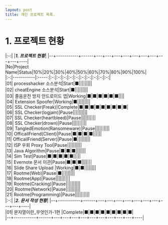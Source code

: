 ```yaml
---
layout: post
title: 개인 프로젝트 목록.
---
```



# 1. 프로젝트 현황

|:-:|
|***1. 프로젝트 현황***|
|--+-----------+------+---+---+---+---+---+---+---+---+---+----|  
|No|Project Name|Status|10%|20%|30%|40%|50%|60%|70%|80%|90%|100%|  
|:-:|-----------|:-----:|:-:|:-:|:-:|:-:|:-:|:-:|:-:|:-:|:-:|:-:|  
|01| processhacker 소스분석|Start|■|||||||||    
|02| cheatEngine 소스분석|Start|■|||||||||    
|03| 졸음운전 방지 안드로이드 앱|Working|■|■|■|■|■|■||||   
|04| Extension Spoofer|Working|■|||||||||   
|05| SSL Checker(Freak)|Complete|■|■|■|■|■|■|■|■|■|   
|06| SSL Checker(logjam)|Pause||||||||||   
|07| SSL Checker(heartbleed)|Pause||||||||||   
|08| SSL Checker(drown)|Pause||||||||||   
|09| TangledEmotion(Ransomeware)|Pause||||||||||   
|10| OfficailFriend(Client)|Pause|■|■|■|■||||||   
|11| OfficailFriend(Server)|Pause|■|||||||||   
|12| ISP 우회 Proxy Tool|Pause||||||||||   
|13| Java Algorithm|Pause|■|■|■|||||||   
|14| Sim Test|Pause|■|■|■|■|■|||||   
|15| Evernote 문서 이관|Pause|■|■|■|||||||   
|16| Slide Share Upload |Working|■|■||||||||   
|17| Rootme(Web)|Pause|■|||||||||   
|18| Rootme(App)|Pause||||||||||   
|19| Rootme(Cracking)|Pause||||||||||   
|20| Rootme(Network)|Pause||||||||||   
|21| Rootme(Programming)|Pause||||||||||   
|:-:|
|***2. 문서 작성 현황***|
|--+-----------+------+---+---+---+---+---+---+---+---+---+----|  
|01| 문자열이란_무엇인가-1편 |Complete|■|■|■|■|■|■|■|■|■|    
|--+-----------+------+---+---+---+---+---+---+---+---+---+----|  
